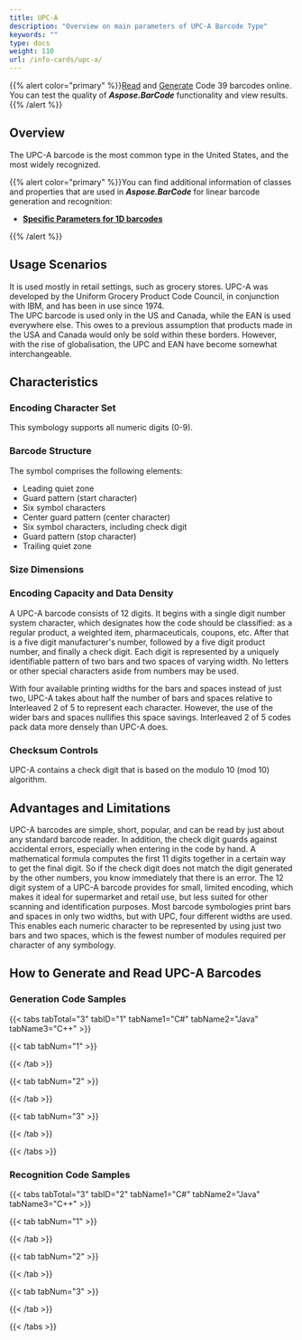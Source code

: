 ```yaml
---
title: UPC-A
description: "Overview on main parameters of UPC-A Barcode Type"
keywords: ""
type: docs
weight: 110
url: /info-cards/upc-a/
---
```

{{% alert color="primary" %}}[Read](https://products.aspose.app/barcode/recognize/code39) and [Generate](https://products.aspose.app/barcode/generate/code39) Code 39 barcodes online. You can test the quality of ***Aspose.BarCode*** functionality and view results.{{% /alert %}}

## **Overview**
The UPC-A barcode is the most common type in the United States, and the most widely recognized. 

<!--<p align="center"><img alt="UPC-A Barcode" src=".png"></p>-->

{{% alert color="primary" %}}You can find additional information of classes and properties that are used in ***Aspose.BarCode*** for linear barcode generation and recognition:
- [**Specific Parameters for 1D barcodes**](https://docs.aspose.com/barcode/net/managing-different-barcode-settings/)

{{% /alert %}} 

## **Usage Scenarios**
It is used mostly in retail settings, such as grocery stores. UPC-A was developed by the Uniform Grocery Product Code Council, in conjunction with IBM, and has been in use since 1974.  
The UPC barcode is used only in the US and Canada, while the EAN is used everywhere else. This owes to a previous assumption that products made in the USA and Canada would only be sold within these borders. However, with the rise of globalisation, the UPC and EAN have become somewhat interchangeable.
  
## **Characteristics**
### **Encoding Character Set**
This symbology supports all numeric digits (0-9).

### **Barcode Structure**
The symbol comprises the following elements:

- Leading quiet zone
- Guard pattern (start character)
- Six symbol characters
- Center guard pattern (center character)
- Six symbol characters, including check digit
- Guard pattern (stop character)
- Trailing quiet zone

### **Size Dimensions**

### **Encoding Capacity and Data Density**
A UPC-A barcode consists of 12 digits. It begins with a single digit number system character, which designates how the code should be classified: as a regular product, a weighted item, pharmaceuticals, coupons, etc. After that is a five digit manufacturer's number, followed by a five digit product number, and finally a check digit. Each digit is represented by a uniquely identifiable pattern of two bars and two spaces of varying width. No letters or other special characters aside from numbers may be used.  
  
With four available printing widths for the bars and spaces instead of just two, UPC-A takes about half the number of bars and spaces relative to Interleaved 2 of 5 to represent each character. However, the use of the wider bars and spaces nullifies this space savings. Interleaved 2 of 5 codes pack data more densely than UPC-A does.

### **Checksum Controls**
UPC-A contains a check digit that is based on the modulo 10 (mod 10) algorithm.

## **Advantages and Limitations**
UPC-A barcodes are simple, short, popular, and can be read by just about any standard barcode reader. In addition, the check digit guards against accidental errors, especially when entering in the code by hand. A mathematical formula computes the first 11 digits together in a certain way to get the final digit. So if the check digit does not match the digit generated by the other numbers, you know immediately that there is an error.
The 12 digit system of a UPC-A barcode provides for small, limited encoding, which makes it ideal for supermarket and retail use, but less suited for other scanning and identification purposes.
Most barcode symbologies print bars and spaces in only two widths, but with UPC, four different widths are used. This enables each numeric character to be represented by using just two bars and two spaces, which is the fewest number of modules required per character of any symbology.

## **How to Generate and Read UPC-A Barcodes**
### **Generation Code Samples**

{{< tabs tabTotal="3" tabID="1" tabName1="C#" tabName2="Java" tabName3="C++" >}}

{{< tab tabNum="1" >}}


{{< /tab >}}

{{< tab tabNum="2" >}}


{{< /tab >}}

{{< tab tabNum="3" >}}


{{< /tab >}}

{{< /tabs >}}

### **Recognition Code Samples**

{{< tabs tabTotal="3" tabID="2" tabName1="C#" tabName2="Java" tabName3="C++" >}}

{{< tab tabNum="1" >}}


{{< /tab >}}

{{< tab tabNum="2" >}}


{{< /tab >}}

{{< tab tabNum="3" >}}


{{< /tab >}}

{{< /tabs >}}
